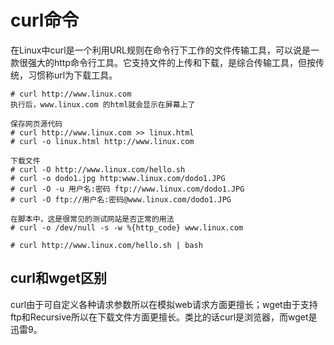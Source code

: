# curl命令
在Linux中curl是一个利用URL规则在命令行下工作的文件传输工具，可以说是一款很强大的http命令行工具。它支持文件的上传和下载，是综合传输工具，但按传统，习惯称url为下载工具。


```
# curl http://www.linux.com
执行后，www.linux.com 的html就会显示在屏幕上了

保存网页源代码
# curl http://www.linux.com >> linux.html
# curl -o linux.html http://www.linux.com

下载文件
# curl -O http://www.linux.com/hello.sh
# curl -o dodo1.jpg http:www.linux.com/dodo1.JPG
# curl -O -u 用户名:密码 ftp://www.linux.com/dodo1.JPG
# curl -O ftp://用户名:密码@www.linux.com/dodo1.JPG

在脚本中，这是很常见的测试网站是否正常的用法
# curl -o /dev/null -s -w %{http_code} www.linux.com

# curl http://www.linux.com/hello.sh | bash
```

## curl和wget区别
curl由于可自定义各种请求参数所以在模拟web请求方面更擅长；wget由于支持ftp和Recursive所以在下载文件方面更擅长。类比的话curl是浏览器，而wget是迅雷9。










